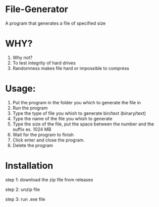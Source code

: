 # File-Generator
A program that generates a file of specified size

# WHY?
1. Why not?
2. To test integrity of hard drives
3. Randomness makes file hard or impossible to compress

# Usage:

1. Put the program in the folder you which to generate the file in
2. Run the program
3. Type the type of file you whish to generate bin/text (binary/text)
4. Type the name of the file you whish to generate
5. Type the size of the file, put the space between the number and the suffix ex. 1024 MB
6. Wait for the program to finish
7. Click enter and close the program.
8. Delete the program

# Installation

step 1: download the zip file from releases

step 2: unzip file

step 3: run .exe file
